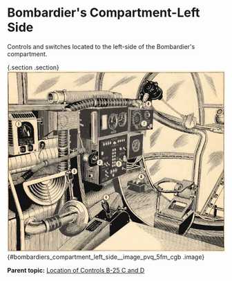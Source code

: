 
Bombardier\'s Compartment-Left Side
===================================


Controls and switches located to the left-side of the Bombardier\'s
compartment.

 {.section .section}
![](../images/bombardiers_compartment-left_side.png){#bombardiers_compartment_left_side__image_pvq_5fm_cgb
.image}





**Parent topic:** [Location of Controls B-25 C and
D](../topics/location_of_controls_b_25_c_and_d.md "An overview of the airplane's key controls and their locations.")



